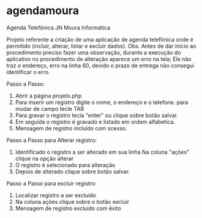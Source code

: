 # agendamoura
Agenda Telefônica JN Moura Informática

Projeto referente a criação de uma aplicação de agenda 
telefônica onde é permitido (incluir, alterar, listar e
excluir dados). Obs. Antes de dar início ao procedimento
preciso fazer uma observação, durante a execução do aplicativo
no procedimento de alteração aparece um erro na tela;
Ele não traz o endereço, erro na linha 60, devido o prazo
de entrega não consegui identificar o erro.

Passo a Passo:
1. Abrir a página projeto.php
2. Para inserir um registro digite o nome, o endereço e o 
  telefone. para mudar de campo tecle TAB
3. Para gravar o registro tecla "enter" ou clique sobre botão
  salvar.
4. Em seguida o registro é gravado e listado em ordem alfabetica.
5. Mensagem de registro incluído com scesso.

Passo a Passo para Alterar registro:
1. Identificado o registro a ser alterado em sua linha
   Na coluna "ações" clique na opção alterar
2. O registro é selecionado para alteração
3. Depois de alterado clique sobre botão salvar.

Passo a Passo para excluir registro:
1. Localizar registro a ser excluído
2. Na coluna ações clique sobre o botão excluir
3. Mensagem de registro excluído com êxito

